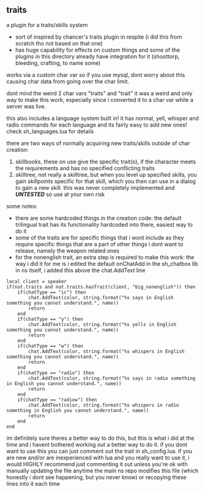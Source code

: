 ## traits
a plugin for a traits/skills system

- sort of inspired by chancer's traits plugin in respite (i did this from scratch tho not based on that one)
- has huge capability for effects on custom things and some of the plugins in this directory already have integration for it (shoottorp, bleeding, crafting, to name some)

works via a custom char var so if you use mysql, dont worry about this causing char data from going over the char limit.

dont mind the weird 2 char vars "traits" and "trait" it was a weird and only way to make this work, especially since i converted it to a char var while a server was live.

this also includes a language system built in! it has normal, yell, whisper and radio commands for each language and its fairly easy to add new ones!
check sh_languages.lua for details

there are two ways of normally acquiring new traits/skills outside of char creation:
1. skillbooks, these on use give the specific trait(s), if the character meets the requirements and has no specified conflicting traits
2. skilltree, not really a skilltree, but when you level up specified skills, you gain skillpoints specific for that skill, which you then can use in a dialog to gain a new skill. this was never completely implemented and ***UNTESTED*** so use at your own risk

some notes:
- there are some hardcoded things in the creation code: the default trilingual trait has its functionality hardcoded into there, easiest way to do it
- some of the traits are for specific things that i wont include as they require specific things that are a part of other things i dont want to release, namely the weapon related ones
- for the nonenglish trait, an extra step is required to make this work:
the way i did it for me is i edited the default onChatAdd in the sh_chatbox lib in ns itself, i added this above the chat.AddText line
```
local client = speaker
if(nut.traits and nut.traits.hasTrait(client, "big_nonenglish")) then
	if(chatType == "ic") then
		chat.AddText(color, string.format("%s says in English something you cannot understand.", name))
		return
	end
	if(chatType == "y") then
		chat.AddText(color, string.format("%s yells in English something you cannot understand.", name))
		return
	end
	if(chatType == "w") then
		chat.AddText(color, string.format("%s whispers in English something you cannot understand.", name))
		return
	end
	if(chatType == "radio") then
		chat.AddText(color, string.format("%s says in radio something in English you cannot understand.", name))
		return
	end
	if(chatType == "radiow") then
		chat.AddText(color, string.format("%s whispers in radio something in English you cannot understand.", name))
		return
	end
end
```
im definitely sure theres a better way to do this, but this is what i did at the time and i havent bothered working out a better way to do it.
if you dont want to use this you can just comment out the trait in sh_config.lua.
if you are new and/or are inexperienced with lua and you really want to use it, i would HIGHLY recommend just commenting it out unless you're ok with manually updating the file anytime the main ns repo modifies this file (which honestly i dont see happening, but you never know) or recopying these lines into it each time